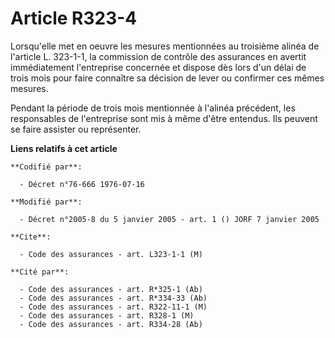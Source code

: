 # Article R323-4

Lorsqu'elle met en oeuvre les mesures mentionnées au troisième alinéa de l'article L. 323-1-1, la commission de contrôle des
assurances en avertit immédiatement l'entreprise concernée et dispose dès lors d'un délai de trois mois pour faire connaître
sa décision de lever ou confirmer ces mêmes mesures.

Pendant la période de trois mois mentionnée à l'alinéa précédent, les responsables de l'entreprise sont mis à même d'être
entendus. Ils peuvent se faire assister ou représenter.

**Liens relatifs à cet article**

	**Codifié par**:

	  - Décret n°76-666 1976-07-16

	**Modifié par**:

	  - Décret n°2005-8 du 5 janvier 2005 - art. 1 () JORF 7 janvier 2005

	**Cite**:

	  - Code des assurances - art. L323-1-1 (M)

	**Cité par**:

	  - Code des assurances - art. R*325-1 (Ab)
	  - Code des assurances - art. R*334-33 (Ab)
	  - Code des assurances - art. R322-11-1 (M)
	  - Code des assurances - art. R328-1 (M)
	  - Code des assurances - art. R334-28 (Ab)
